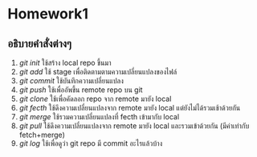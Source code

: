 ﻿# Homework1

## อธิบายคำสั่งต่างๆ
1. *git init* ใช้สร้าง local repo ขึ้นมา
2. *git add* ใช้ stage เพื่อติดตามตามความเปลี่ยนแปลงของไฟล์
3. *git commit* ใช้บันทึกความเปลี่ยนแปลง
4. *git push* ใช้เพื่ออัพขึ้น remote repo บน git
5. *git clone* ใช้เพื่อคัดลอก repo จาก remote มายัง local
6. *git fecth* ใช้ดึงความเปลี่ยนแปลงจาก remote มายัง local แต่ยังไม่ได้รวมเช้าด้วยกัน
7. *git merge* ใช้รวมความเปลี่ยนแปลงที่ fecth เข้ามากับ local
8. *git pull* ใช้ดึงความเปลี่ยนแปลงจาก remote มายัง local และรวมเข้าด้วยกัน (มีค่าเท่ากับ fetch+merge)
9. *git log* ใช้เพื่อดูว่า git repo มี commit อะไรแล้วบ้าง